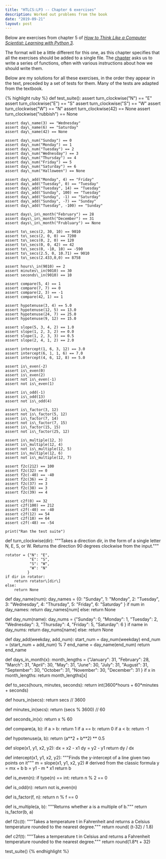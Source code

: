 ```yaml
---
title: "HTLCS:LP3 -- Chapter 6 exercises"
description: Worked out problems from the book
date: "2019-09-21"
layout: post
---
```


Below are exercises from chapter 5 of _[How to Think Like a Computer Scientist: Learning with Python 3](index.html)_.

The format will be a little different for this one, as this chapter specifies that all the exercises should be added to a single file. The [chapter](http://openbookproject.net/thinkcs/python/english3e/fruitful_functions.html) asks us to write a series of functions, often with various instructions about how we should write them.

Below are my solutions for all these exercises, in the order they appear in the text, preceded by a set of tests for them. Many of the tests are adapted from the textbook.

{% highlight ruby %}
def test\_suite():
    assert turn\_clockwise("N") == "E"
    assert turn\_clockwise("E") == "S"
    assert turn\_clockwise("S") == "W"
    assert turn\_clockwise("W") == "N"
    assert turn\_clockwise(42) == None
    assert turn\_clockwise("rubbish") == None

    assert day\_name(3) == "Wednesday"
    assert day\_name(6) == "Saturday"
    assert day\_name(42) == None

    assert day\_num("Sunday") == 0
    assert day\_num("Monday") == 1
    assert day\_num("Tuesday") == 2
    assert day\_num("Wednesday") == 3
    assert day\_num("Thursday") == 4
    assert day\_num("Friday") == 5
    assert day\_num("Saturday") == 6
    assert day\_num("Halloween") == None

    assert day\_add("Monday", 4) == "Friday"
    assert day\_add("Tuesday", 0) == "Tuesday"
    assert day\_add("Tuesday", 14) == "Tuesday"
    assert day\_add("Sunday", 100) == "Tuesday"
    assert day\_add("Sunday", -1) == "Saturday"
    assert day\_add("Sunday", -7) == "Sunday"
    assert day\_add("Tuesday", -100) == "Sunday"

    assert days\_in\_month("February") == 28
    assert days\_in\_month("December") == 31
    assert days\_in\_month("Frubluary") == None

    assert to\_secs(2, 30, 10) == 9010
    assert to\_secs(2, 0, 0) == 7200
    assert to\_secs(0, 2, 0) == 120
    assert to\_secs(0, 0, 42) == 42
    assert to\_secs(0, -10, 10) == -590
    assert to\_secs(2.5, 0, 10.71) == 9010
    assert to\_secs(2.433,0,0) == 8758

    assert hours\_in(9010) == 2
    assert minutes\_in(9010) == 30
    assert seconds\_in(9010) == 10

    assert compare(5, 4) == 1
    assert compare(7, 7) == 0
    assert compare(2, 3) == -1
    assert compare(42, 1) == 1

    assert hypotenuse(3, 4) == 5.0
    assert hypotenuse(12, 5) == 13.0
    assert hypotenuse(24, 7) == 25.0
    assert hypotenuse(9, 12) == 15.0

    assert slope(5, 3, 4, 2) == 1.0
    assert slope(1, 2, 3, 2) == 0.0
    assert slope(1, 2, 3, 3) == 0.5
    assert slope(2, 4, 1, 2) == 2.0

    assert intercept(1, 6, 3, 12) == 3.0
    assert intercept(6, 1, 1, 6) == 7.0
    assert intercept(4, 6, 12, 8) == 5.0

    assert is\_even(-2) 
    assert is\_even(0)
    assert is\_even(2)
    assert not is\_even(-1)
    assert not is\_even(1)

    assert is\_odd(-1)
    assert is\_odd(13)
    assert not is\_odd(4)

    assert is\_factor(3, 12)
    assert not is\_factor(5, 12)
    assert is\_factor(7, 14)
    assert not is\_factor(7, 15)
    assert is\_factor(15, 15)
    assert not is\_factor(25, 12)

    assert is\_multiple(12, 3)
    assert is\_multiple(12, 4)
    assert not is\_multiple(12, 5)
    assert is\_multiple(12, 6)
    assert not is\_multiple(12, 7)

    assert f2c(212) == 100
    assert f2c(32) == 0
    assert f2c(-40) == -40
    assert f2c(36) == 2
    assert f2c(37) == 3
    assert f2c(38) == 3
    assert f2c(39) == 4

    assert c2f(0) == 32
    assert c2f(100) == 212
    assert c2f(-40) == -40
    assert c2f(12) == 54
    assert c2f(18) == 64
    assert c2f(-48) == -54

    print("Ran the test suite")

def turn\_clockwise(dir):
    """Takes a direction dir, in the form of a single letter N, E, S, or W. 
    Returns the direction 90 degrees clockwise from the input."""

    rotator = {"N": "E",
               "E": "S",
               "S": "W",
               "W": "N"
              }
    if dir in rotator:
        return rotator\[dir\]
    else:
        return None

def day\_name(num):
    day\_names = {0: "Sunday",
                 1: "Monday",
                 2: "Tuesday",
                 3: "Wednesday",
                 4: "Thursday",
                 5: "Friday",
                 6: "Saturday"
    }
    if num in day\_names:
        return day\_names\[num\]
    else:
        return None

def day\_num(name):
    day\_nums = {"Sunday": 0,
                "Monday": 1,
                "Tuesday": 2,
                "Wednesday": 3,
                "Thursday": 4,
                "Friday": 5,
                "Saturday": 6
    }
    if name in day\_nums:
        return day\_nums\[name\]
    else:
        return None

def day\_add(weekday, add\_num):
    start\_num = day\_num(weekday)
    end\_num = (start\_num + add\_num) % 7
    end\_name = day\_name(end\_num)
    return end\_name

def days\_in\_month(x):
    month\_lengths = {"January": 31,
                     "February": 28,
                     "March": 31,
                     "April": 30,
                     "May": 31,
                     "June": 30,
                     "July": 31,
                     "August": 31,
                     "September": 30,
                     "October": 31,
                     "November": 30,
                     "December": 31
    }
    if x in month\_lengths:
        return month\_lengths\[x\]

def to\_secs(hours, minutes, seconds):
    return int(3600\*hours + 60\*minutes + seconds)

def hours\_in(secs):
    return secs // 3600

def minutes\_in(secs):
    return (secs % 3600) // 60

def seconds\_in(x):
    return x % 60

def compare(a, b):
    if a > b:
        return 1
    if a == b:
        return 0
    if a < b:
        return -1

def hypotenuse(a, b):
    return (a\*\*2 + b\*\*2) \*\* 0.5

def slope(x1, y1, x2, y2):
    dx = x2 - x1
    dy = y2 - y1
    return dy / dx

def intercept(x1, y1, x2, y2):
    """Finds the y-intercept of a line given two points on it"""
    m = slope(x1, y1, x2, y2)
    # derived from the classic formula y = mx + b
    b = y1 - m \* x1
    return b

def is\_even(n):
    if type(n) == int:
        return n % 2 == 0

def is\_odd(n):
    return not is\_even(n)

def is\_factor(f, n):
    return n % f == 0

def is\_multiple(a, b):
    """Returns whether a is a multiple of b."""
    return is\_factor(b, a)

def f2c(t):
    """Takes a temperature t in Fahrenheit and returns a Celsius 
    temperature rounded to the nearest degree."""
    return round( (t-32) / 1.8)

def c2f(t):
    """Takes a temperature t in Celsius and returns a Fahrenheit 
    temperature rounded to the nearest degree."""
    return round(1.8\*t + 32)

test\_suite()
{% endhighlight %}
